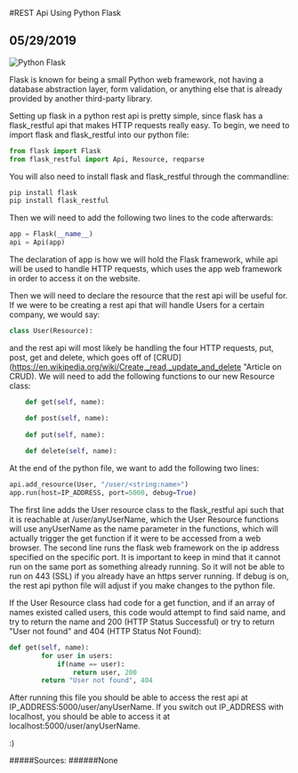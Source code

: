 #REST Api Using Python Flask
## 05/29/2019

![Python Flask](https://upload.wikimedia.org/wikipedia/commons/thumb/3/3c/Flask_logo.svg/220px-Flask_logo.svg.png "A python web framework")

Flask is known for being a small Python web framework, not having a database abstraction layer, form validation, or anything else that is already provided by another third-party library. 

Setting up flask in a python rest api is pretty simple, since flask has a flask_restful api that makes HTTP requests really easy. To begin, we need to import flask and flask_restful into our python file:
```py
from flask import Flask
from flask_restful import Api, Resource, reqparse
```
You will also need to install flask and flask_restful through the commandline:
```sh
pip install flask
pip install flask_restful
```
Then we will need to add the following two lines to the code afterwards:
```py
app = Flask(__name__)
api = Api(app)
```
The declaration of app is how we will hold the Flask framework, while api will be used to handle HTTP requests, which uses the app web framework in order to access it on the website.

Then we will need to declare the resource that the rest api will be useful for. If we were to be creating a rest api that will handle Users for a certain company, we would say:
```py
class User(Resource):
```
and the rest api will most likely be handling the four HTTP requests, put, post, get and delete, which goes off of [CRUD](https://en.wikipedia.org/wiki/Create,_read,_update_and_delete "Article on CRUD). We will need to add the following functions to our new Resource class:
```py
	def get(self, name):

	def post(self, name):
    
	def put(self, name):
    
	def delete(self, name):
```

At the end of the python file, we want to add the following two lines:
```py
api.add_resource(User, "/user/<string:name>")
app.run(host=IP_ADDRESS, port=5000, debug=True)
```
The first line adds the User resource class to the flask_restful api such that it is reachable at /user/anyUserName, which the User Resource functions will use anyUserName as the name parameter in the functions, which will actually trigger the get function if it were to be accessed from a web browser. The second line runs the flask web framework on the ip address specified on the specific port. It is important to keep in mind that it cannot run on the same port as something already running. So it will not be able to run on 443 (SSL) if you already have an https server running. If debug is on, the rest api python file will adjust if you make changes to the python file.

If the User Resource class had code for a get function, and if an array of names existed called users, this code would attempt to find said name, and try to return the name and 200 (HTTP Status Successful) or try to return "User not found" and 404 (HTTP Status Not Found):
```py
def get(self, name):
        for user in users:
            if(name == user):
                return user, 200
        return "User not found", 404
```

After running this file you should be able to access the rest api at IP_ADDRESS:5000/user/anyUserName. If you switch out IP_ADDRESS with localhost, you should be able to access it at localhost:5000/user/anyUserName.

:)

#####Sources:
######None
